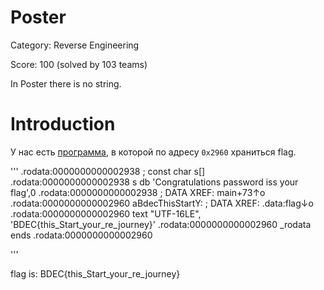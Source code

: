 # Poster
Category: Reverse Engineering

Score: 100 (solved by 103 teams)

In Poster there is no string.

# Introduction
У нас есть [программа](https://github.com/silver12-A/Writeups/blob/main/CTF_2022/BDSec_CTF_2022/Reverse%20Engineering/Poster/poster), в которой по адресу `0x2960` храниться flag.

'''
.rodata:0000000000002938 ; const char s[]
.rodata:0000000000002938 s               db 'Congratulations password iss  your flag',0
.rodata:0000000000002938                                         ; DATA XREF: main+73↑o
.rodata:0000000000002960 aBdecThisStartY:                        ; DATA XREF: .data:flag↓o
.rodata:0000000000002960                 text "UTF-16LE", 'BDEC{this_Start_your_re_journey}'
.rodata:0000000000002960 _rodata         ends
.rodata:0000000000002960

'''

flag is: BDEC{this_Start_your_re_journey}
